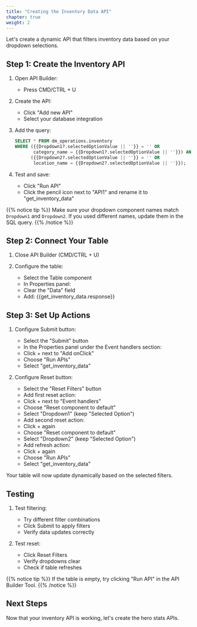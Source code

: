 ```yaml
---
title: "Creating the Inventory Data API"
chapter: true
weight: 2
---
```


Let's create a dynamic API that filters inventory data based on your dropdown selections.

## Step 1: Create the Inventory API

1. Open API Builder:

    - Press CMD/CTRL + U

2. Create the API:

    - Click "Add new API"
    - Select your database integration

3. Add the query:

   ```sql
   SELECT * FROM dm_operations.inventory
   WHERE ({{Dropdown1?.selectedOptionValue || ''}} = '' OR 
          category_name = {{Dropdown1?.selectedOptionValue || ''}}) AND
         ({{Dropdown2?.selectedOptionValue || ''}} = '' OR 
          location_name = {{Dropdown2?.selectedOptionValue || ''}});
   ```

4. Test and save:

    - Click "Run API"
    - Click the pencil icon next to "API1" and rename it to "get_inventory_data"

{{% notice tip %}}
Make sure your dropdown component names match `Dropdown1` and `Dropdown2`. If you used different names, update them in the SQL query.
{{% /notice %}}

## Step 2: Connect Your Table

1. Close API Builder (CMD/CTRL + U)

2. Configure the table:

    - Select the Table component
    - In Properties panel:
     - Clear the "Data" field
     - Add: {{get_inventory_data.response}}

## Step 3: Set Up Actions

1. Configure Submit button:

    - Select the "Submit" button
    - In the Properties panel under the Event handlers section:
     - Click + next to "Add onClick"
     - Choose "Run APIs"
     - Select "get_inventory_data"

2. Configure Reset button:

    - Select the "Reset Filters" button
    - Add first reset action:
     - Click + next to "Event handlers"
     - Choose "Reset component to default"
     - Select "Dropdown1" (keep "Selected Option")
    - Add second reset action:
     - Click + again
     - Choose "Reset component to default"
     - Select "Dropdown2" (keep "Selected Option")
    - Add refresh action:
     - Click + again
     - Choose "Run APIs"
     - Select "get_inventory_data"

Your table will now update dynamically based on the selected filters.

## Testing

1. Test filtering:

    - Try different filter combinations
    - Click Submit to apply filters
    - Verify data updates correctly

2. Test reset:

    - Click Reset Filters
    - Verify dropdowns clear
    - Check if table refreshes

{{% notice tip %}}
If the table is empty, try clicking "Run API" in the API Builder Tool.
{{% /notice %}}

## Next Steps

Now that your inventory API is working, let's create the hero stats APIs.
